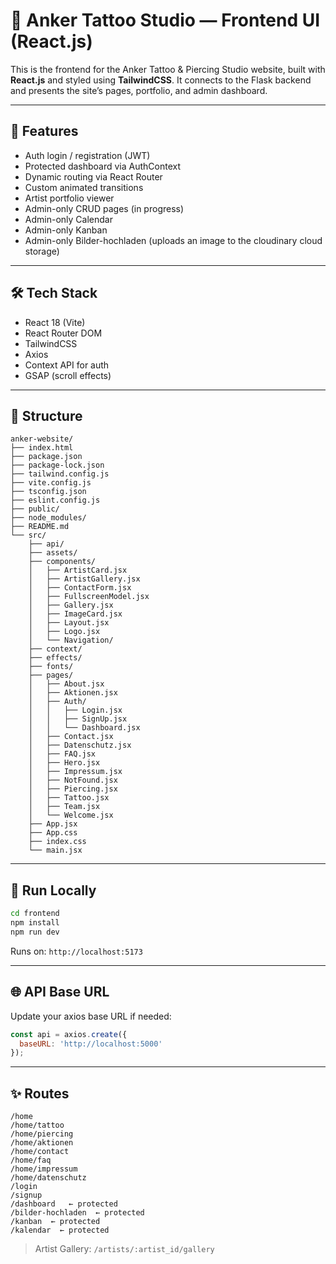 # 🎨 Anker Tattoo Studio — Frontend UI (React.js)

This is the frontend for the Anker Tattoo & Piercing Studio website, built with **React.js** and styled using **TailwindCSS**. It connects to the Flask backend and presents the site’s pages, portfolio, and admin dashboard.

---

## 🚀 Features

- Auth login / registration (JWT)
- Protected dashboard via AuthContext
- Dynamic routing via React Router
- Custom animated transitions
- Artist portfolio viewer
- Admin-only CRUD pages (in progress)
- Admin-only Calendar
- Admin-only Kanban
- Admin-only Bilder-hochladen (uploads an image to the cloudinary cloud storage)

---

## 🛠️ Tech Stack

- React 18 (Vite)
- React Router DOM
- TailwindCSS
- Axios
- Context API for auth
- GSAP (scroll effects)

---

## 📁 Structure

```
anker-website/
├── index.html
├── package.json
├── package-lock.json
├── tailwind.config.js
├── vite.config.js
├── tsconfig.json
├── eslint.config.js
├── public/
├── node_modules/
├── README.md               
└── src/
    ├── api/               
    ├── assets/             
    ├── components/         
    │   ├── ArtistCard.jsx
    │   ├── ArtistGallery.jsx
    │   ├── ContactForm.jsx
    │   ├── FullscreenModel.jsx
    │   ├── Gallery.jsx
    │   ├── ImageCard.jsx
    │   ├── Layout.jsx
    │   ├── Logo.jsx
    │   └── Navigation/
    ├── context/            
    ├── effects/            
    ├── fonts/              
    ├── pages/              
    │   ├── About.jsx
    │   ├── Aktionen.jsx
    │   ├── Auth/
    │   │   ├── Login.jsx
    │   │   ├── SignUp.jsx
    │   │   └── Dashboard.jsx
    │   ├── Contact.jsx
    │   ├── Datenschutz.jsx
    │   ├── FAQ.jsx
    │   ├── Hero.jsx
    │   ├── Impressum.jsx
    │   ├── NotFound.jsx
    │   ├── Piercing.jsx
    │   ├── Tattoo.jsx
    │   ├── Team.jsx
    │   └── Welcome.jsx
    ├── App.jsx
    ├── App.css
    ├── index.css
    └── main.jsx

```

---

## 🧪 Run Locally

```bash
cd frontend
npm install
npm run dev
```

Runs on: `http://localhost:5173`

---

## 🌐 API Base URL

Update your axios base URL if needed:
```js
const api = axios.create({
  baseURL: 'http://localhost:5000'
});
```

---

## ✨ Routes

```
/home
/home/tattoo
/home/piercing
/home/aktionen
/home/contact
/home/faq
/home/impressum
/home/datenschutz
/login
/signup
/dashboard   ← protected
/bilder-hochladen  ← protected
/kanban  ← protected
/kalendar  ← protected
```

> Artist Gallery: `/artists/:artist_id/gallery`

